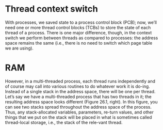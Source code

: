 #                Thread context switch

With processes, we saved state to a process control block (PCB); now, we’ll need one or more thread control blocks (TCBs) to store the state of each thread of a process. There is one major difference, though, in the context switch we perform between threads as compared to processes: the address space remains the same (i.e., there is no need to switch which page table we are using).

#                 RAM

However, in a multi-threaded process, each thread runs independently and of course may call into various routines to do whatever work it is do-ing. Instead of a single stack in the address space, there will be one per thread. Let’s say we have a multi-threaded process that has two threads in it; the resulting address space looks different (Figure 26.1, right).
In this figure, you can see two stacks spread throughout the address space of the process. Thus, any stack-allocated variables, parameters, re-turn values, and other things that we put on the stack will be placed in what is sometimes called thread-local storage, i.e., the stack of the rele-vant thread.